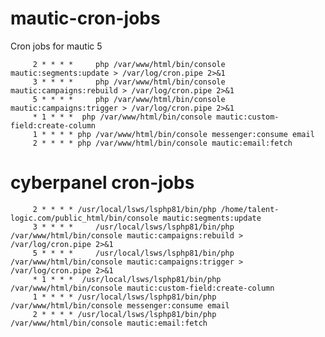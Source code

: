 # mautic-cron-jobs
Cron jobs for mautic 5

         2 * * * *     php /var/www/html/bin/console mautic:segments:update > /var/log/cron.pipe 2>&1
         3 * * * *     php /var/www/html/bin/console mautic:campaigns:rebuild > /var/log/cron.pipe 2>&1
         5 * * * *     php /var/www/html/bin/console mautic:campaigns:trigger > /var/log/cron.pipe 2>&1
         * 1 * * *  php /var/www/html/bin/console mautic:custom-field:create-column
         1 * * * * php /var/www/html/bin/console messenger:consume email
         2 * * * * php /var/www/html/bin/console mautic:email:fetch

# cyberpanel cron-jobs

         2 * * * * /usr/local/lsws/lsphp81/bin/php /home/talent-logic.com/public_html/bin/console mautic:segments:update 
         3 * * * *     /usr/local/lsws/lsphp81/bin/php /var/www/html/bin/console mautic:campaigns:rebuild > /var/log/cron.pipe 2>&1
         5 * * * *     /usr/local/lsws/lsphp81/bin/php /var/www/html/bin/console mautic:campaigns:trigger > /var/log/cron.pipe 2>&1
         * 1 * * *  /usr/local/lsws/lsphp81/bin/php /var/www/html/bin/console mautic:custom-field:create-column
         1 * * * * /usr/local/lsws/lsphp81/bin/php /var/www/html/bin/console messenger:consume email
         2 * * * * /usr/local/lsws/lsphp81/bin/php /var/www/html/bin/console mautic:email:fetch
